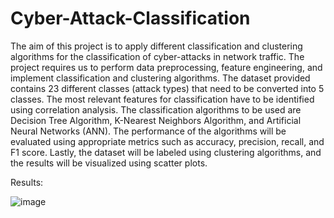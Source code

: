 # Cyber-Attack-Classification
The aim of this project is to apply different classification and clustering algorithms for the classification of cyber-attacks in network traffic. The project requires us to perform data preprocessing, feature engineering, and implement classification and clustering algorithms. The dataset provided contains 23 different classes (attack types) that need to be converted into 5 classes. The most relevant features for classification have to be identified using correlation analysis. The classification algorithms to be used are Decision Tree Algorithm, K-Nearest Neighbors Algorithm, and Artificial Neural Networks (ANN). The performance of the algorithms will be evaluated using appropriate metrics such as accuracy, precision, recall, and F1 score. Lastly, the dataset will be labeled using clustering algorithms, and the results will be visualized using scatter plots.

Results:


![image](https://github.com/Deadsoul-Codes/Cyber-Attack-Classification/assets/113341793/de2beb0f-c2ed-4c73-8596-c7aa0ea67d5b)
